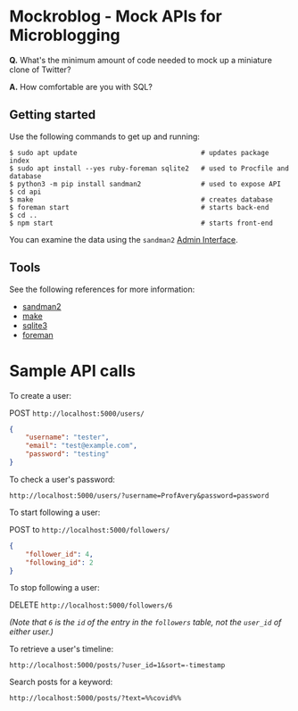 # Mockroblog - Mock APIs for Microblogging

**Q.** What's the minimum amount of code needed to mock up a miniature
       clone of Twitter?

**A.** How comfortable are you with SQL?

## Getting started

Use the following commands to get up and running:

```shell-session
$ sudo apt update                               # updates package index
$ sudo apt install --yes ruby-foreman sqlite2   # used to Procfile and database
$ python3 -m pip install sandman2               # used to expose API
$ cd api
$ make                                          # creates database
$ foreman start                                 # starts back-end
$ cd ..
$ npm start                                     # starts front-end
```

You can examine the data using the `sandman2`
[Admin Interface](http://localhost:5000/admin).

## Tools

See the following references for more information:

* [sandman2](https://github.com/jeffknupp/sandman2)
* [make](https://en.wikipedia.org/wiki/Makefile)
* [sqlite3](https://sqlite.org/cli.html)
* [foreman](https://ddollar.github.io/foreman/)


# Sample API calls

To create a user:

POST `http://localhost:5000/users/`

```json
{
    "username": "tester",
    "email": "test@example.com",
    "password": "testing"
}
```


To check a user's password:

`http://localhost:5000/users/?username=ProfAvery&password=password`


To start following a user:

POST to `http://localhost:5000/followers/`

```json
{
    "follower_id": 4,
    "following_id": 2
}
```


To stop following a user:

DELETE `http://localhost:5000/followers/6`

*(Note that `6` is the `id` of the entry in the `followers` table, not the
`user_id` of either user.)*


To retrieve a user's timeline:

`http://localhost:5000/posts/?user_id=1&sort=-timestamp`


Search posts for a keyword:

`http://localhost:5000/posts/?text=%%covid%%`

